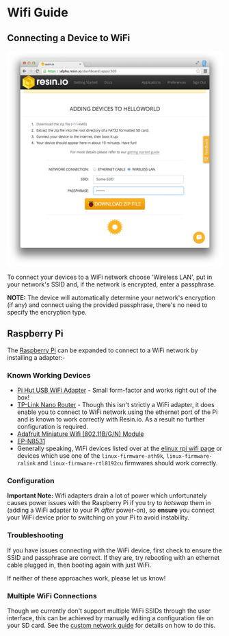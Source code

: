 # Wifi Guide

## Connecting a Device to WiFi

![Wifi Settings](/img/screenshots/wifi_settings.png)

To connect your devices to a WiFi network choose 'Wireless LAN', put in your
network's SSID and, if the network is encrypted, enter a passphrase.

__NOTE:__ The device will automatically determine your network's encryption (if
any) and connect using the provided passphrase, there's no need to specify the
encryption type.

## Raspberry Pi

The [Raspberry Pi][rpi] can be expanded to connect to a WiFi network by
installing a adapter:-

### Known Working Devices

* [Pi Hut USB WiFi Adapter][pi-hut-usb] - Small form-factor and works right out
  of the box!
* [TP-Link Nano Router][nano-router] - Though this isn't strictly a WiFi
  adapter, it does enable you to connect to WiFi network using the ethernet port
  of the Pi and is known to work correctly with Resin.io. As a result no further
  configuration is required.
* [Adafruit Miniature Wifi (802.11B/G/N) Module][adafruit]
* [EP-N8531][epn8531]
* Generally speaking, WiFi devices listed over at the [elinux rpi wifi page][elinux]
  or devices which use one of the `linux-firmware-ath9k`, `linux-firmware-ralink`
  and `linux-firmware-rtl8192cu` firmwares should work correctly.

### Configuration

__Important Note:__ Wifi adapters drain a lot of power which unfortunately
causes power issues with the Raspberry Pi if you try to *hotswap* them in
(adding a WiFi adapter to your Pi *after* power-on), so __ensure__ you connect
your WiFi device prior to switching on your Pi to avoid instability.

### Troubleshooting

If you have issues connecting with the WiFi device, first check to ensure the
SSID and passphrase are correct. If they are, try rebooting with an ethernet
cable plugged in, then booting again with just WiFi.

If neither of these approaches work, please let us know!

### Multiple WiFi Connections

Though we currently don't support multiple WiFi SSIDs through the user
interface, this can be achieved by manually editing a configuration file on your
SD card. See the [custom network guide][custom-network] for details on how to do
this.

[custom-network]:/pages/custom-network.md

[rpi]:http://www.raspberrypi.org/
[nano-router]:http://www.amazon.com/TP-LINK-TL-WR702N-Wireless-Repeater-150Mpbs/dp/B007PTCFFW
[adafruit]:http://www.adafruit.com/products/814
[epn8531]:http://www.amazon.com/BestDealUSA-EP-N8531-150Mbps-802-11n-Wireless/dp/B00AT7S060
[elinux]:http://elinux.org/RPi_USB_Wi-Fi_Adapters
[pi-hut-usb]:http://thepihut.com/products/usb-wifi-adapter-for-the-raspberry-pi
